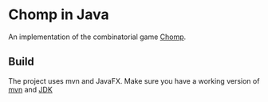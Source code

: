 # Chomp in Java
An implementation of the combinatorial game [Chomp](https://pi.math.cornell.edu/~mec/2003-2004/graphtheory/chomp/howtoplaychomp.html). 

## Build
The project uses mvn and JavaFX. Make sure you have a working version of [mvn](https://maven.apache.org/install.html) and [JDK](https://www.oracle.com/java/technologies/downloads/)